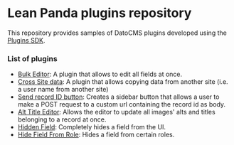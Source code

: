 # Lean Panda plugins repository

This repository provides samples of DatoCMS plugins developed using the [Plugins SDK](http://www.datocms.com/docs/plugins/sdk-reference/).

### List of plugins

* [Bulk Editor](https://github.com/leanpanda-com/datocms-plugins/datocms-plugin-bulk-editor): A plugin that allows to edit all fields at once.
* [Cross Site data](https://github.com/leanpanda-com/datocms-plugins/datocms-plugin-cross-site-data): A plugin that allows copying data from another site (i.e. a user name from another site)
* [Send record ID button](https://github.com/leanpanda-com/datocms-plugins/datocms-plugin-send-record-id): Creates a sidebar button that allows a user to make a POST request to a custom url containing the record id as body.
* [Alt Title Editor](https://github.com/leanpanda-com/datocms-plugins/datocms-plugin-alt-title-editor): Allows the editor to update all images' alts and titles belonging to a record at once.
* [Hidden Field](https://github.com/leanpanda-com/datocms-plugins/datocms-plugin-hidden-field): Completely hides a field from the UI.
* [Hide Field From Role](https://github.com/leanpanda-com/datocms-plugins/datocms-plugin-hide-field-from-role): Hides a field from certain roles.
